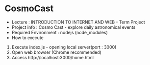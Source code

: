 # CosmoCast
- Lecture : INTRODUCTION TO INTERNET AND WEB - Term Project
- Project info : Cosmo Cast - explore daily astronomical events
- Required Environment : nodejs (node_modules)
- How to execute
1. Execute index.js - opening local server(port : 3000)
2. Open web browser (Chrome recommended)
3. Access http://localhost:3000/home.html
